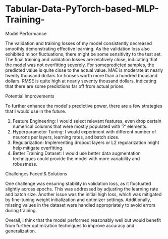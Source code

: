 # Tabular-Data-PyTorch-based-MLP-Training-
Model Performance

The validation and training losses of my model consistently decreased smoothly demonstrating effective learning. As the validation loss also exhibited minor fluctuations, there might be some sensitivity to the test set. The final training and validation losses are relatively close, indicating that the model was not overfitting severely. For somepredicted samples, the predicted value is quite close to the actual value. MAE is moderate at nearly twenty thousand dollars for houses worth more than a hundred thousand dollars. RMSE is quite high at nearly seventy thousand dollars, indicating that there are some predictions far off from actual prices. 

Potential Improvements

To further enhance the model's predictive power, there are a few strategies that I would use in the future. 

1. Feature Engineering: I would select relevant features, even drop certain numerical columns that were mostly populated with ‘?’ elements.
2. Hyperparameter Tuning: I would experiment with different number of neurons per layers, learning rates, and batch sizes.  
3. Regularization: Implementing dropout layers or L2 regularization might help mitigate overfitting.
4. Better Training Dataset: I would use better data augmentation techniques could provide the model with more variability and robustness.

Challenges Faced & Solutions

One challenge was ensuring stability in validation loss, as it fluctuated slightly across epochs. This was addressed by adjusting the learning rate and batch size. Another issue was the initial high loss, which was mitigated by fine-tuning weight initialization and optimizer settings. Additionally, missing values in the dataset were handled appropriately to avoid errors during training.

Overall, I think that the model performed reasonably well but would benefit from further optimization techniques to improve accuracy and generalization.
